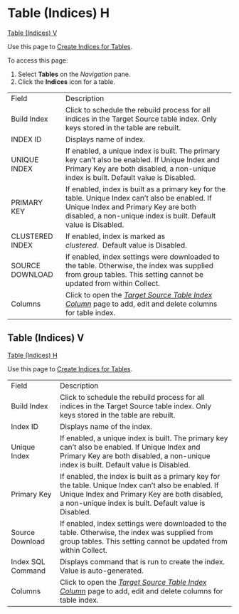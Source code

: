 # Table (Indices) H

[Table (Indices) V](#Table_Indices_V)

<div class="use">

Use this page to [Create Indices for
Tables](../Use_Cases/Add_Rules_and_Indices_to_Tables.htm#Create_Indices_for_Tables).

</div>

To access this page:

1.  Select <span style="font-weight: bold;">Tables</span> on the
    <span style="font-style: italic;">Navigation</span> pane.
2.  Click the <span style="font-weight: bold;">Indices</span> icon for a
    table.

|                 |                                                                                                                                                                                                           |
| --------------- | --------------------------------------------------------------------------------------------------------------------------------------------------------------------------------------------------------- |
| Field           | Description                                                                                                                                                                                               |
| Build Index     | Click to schedule the rebuild process for all indices in the Target Source table index. Only keys stored in the table are rebuilt.                                                                        |
| INDEX ID        | Displays name of index.                                                                                                                                                                                   |
| UNIQUE INDEX    | If enabled, a unique index is built. The primary key can’t also be enabled. If Unique Index and Primary Key are both disabled, a non-unique index is built. Default value is Disabled.                    |
| PRIMARY KEY     | If enabled, index is built as a primary key for the table. Unique Index can’t also be enabled. If Unique Index and Primary Key are both disabled, a non-unique index is built. Default value is Disabled. |
| CLUSTERED INDEX | If enabled, index is marked as <span style="font-style: italic;">clustered</span>.  Default value is Disabled.                                                                                            |
| SOURCE DOWNLOAD | If enabled, index settings were downloaded to the table. Otherwise, the index was supplied from group tables. This setting cannot be updated from within Collect.                                         |
| Columns         | Click to open the <span style="font-style: italic;">[Target Source Table Index Column](Target_Source_Table_Index_Columns.htm)</span> page to add, edit and delete columns for table index.                |

## <span id="Table_Indices_V"></span>Table (Indices) V

[Table (Indices) H](Table_Indices_H.htm)

<div class="use">

Use this page to [Create Indices for
Tables](../Use_Cases/Add_Rules_and_Indices_to_Tables.htm#Create_Indices_for_Tables).

</div>

|                   |                                                                                                                                                                                                               |
| ----------------- | ------------------------------------------------------------------------------------------------------------------------------------------------------------------------------------------------------------- |
| Field             | Description                                                                                                                                                                                                   |
| Build Index       | Click to schedule the rebuild process for all indices in the Target Source table index. Only keys stored in the table are rebuilt.                                                                            |
| Index ID          | Displays name of the index.                                                                                                                                                                                   |
| Unique Index      | If enabled, a unique index is built. The primary key can’t also be enabled. If Unique Index and Primary Key are both disabled, a non-unique index is built. Default value is Disabled.                        |
| Primary Key       | If enabled, the index is built as a primary key for the table. Unique Index can’t also be enabled. If Unique Index and Primary Key are both disabled, a non-unique index is built. Default value is Disabled. |
| Source Download   | If enabled, index settings were downloaded to the table. Otherwise, the index was supplied from group tables. This setting cannot be updated from within Collect.                                             |
| Index SQL Command | Displays command that is run to create the index. Value is auto-generated.                                                                                                                                    |
| Columns           | Click to open the <span style="font-style: italic;">[Target Source Table Index Column](Target_Source_Table_Index_Columns.htm)</span> page to add, edit and delete columns for table index.                    |
